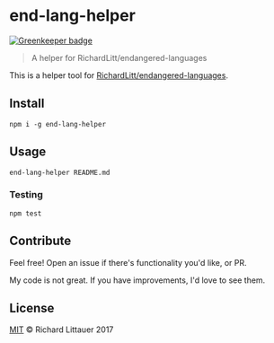 # end-lang-helper

[![Greenkeeper badge](https://badges.greenkeeper.io/RichardLitt/end-lang-helper.svg)](https://greenkeeper.io/)

> A helper for RichardLitt/endangered-languages

This is a helper tool for [RichardLitt/endangered-languages](https://github.com/RichardLitt/endangered-languages).

## Install

```
npm i -g end-lang-helper
```

## Usage

```
end-lang-helper README.md
```

### Testing

```
npm test
```

## Contribute

Feel free! Open an issue if there's functionality you'd like, or PR.

My code is not great. If you have improvements, I'd love to see them.

## License

[MIT](LICENSE) © Richard Littauer 2017
